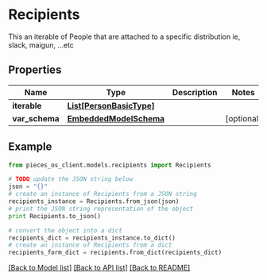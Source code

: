 # Recipients

This an iterable of People that are attached to a specific distribution ie, slack, maigun, ...etc

## Properties

Name | Type | Description | Notes
------------ | ------------- | ------------- | -------------
**iterable** | [**List[PersonBasicType]**](PersonBasicType.md) |  | 
**var_schema** | [**EmbeddedModelSchema**](EmbeddedModelSchema.md) |  | [optional] 

## Example

```python
from pieces_os_client.models.recipients import Recipients

# TODO update the JSON string below
json = "{}"
# create an instance of Recipients from a JSON string
recipients_instance = Recipients.from_json(json)
# print the JSON string representation of the object
print Recipients.to_json()

# convert the object into a dict
recipients_dict = recipients_instance.to_dict()
# create an instance of Recipients from a dict
recipients_form_dict = recipients.from_dict(recipients_dict)
```
[[Back to Model list]](../README.md#documentation-for-models) [[Back to API list]](../README.md#documentation-for-api-endpoints) [[Back to README]](../README.md)


